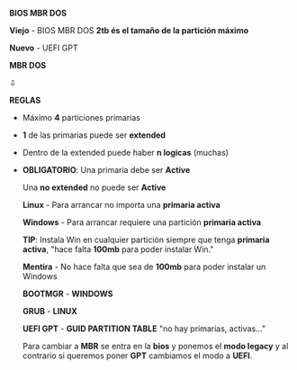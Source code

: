 **BIOS MBR DOS**

**Viejo** - BIOS MBR DOS **2tb és el tamaño de la partición máximo**

**Nuevo** - UEFI GPT

**MBR DOS**

   ⇩   

**REGLAS**

- Máximo **4** particiones primarias

- **1** de las primarias puede ser **extended**

- Dentro de la extended puede haber **n logicas** (muchas)

- **OBLIGATORIO**: Una primaria debe ser **Active**       

   Una **no extended** no puede ser **Active**
   
   **Linux** - Para arrancar no importa una **primaria activa**
   
   **Windows** - Para arrancar requiere una partición **primaria activa**
   
   **TIP**: Instala Win en cualquier partición siempre que tenga **primaria activa**, "hace falta **100mb** para poder instalar Win."
   
   **Mentira** - No hace falta que sea de **100mb** para poder instalar un Windows
   
   **BOOTMGR** - **WINDOWS**
   
   **GRUB** - **LINUX**
  
  
  **UEFI GPT** - **GUID PARTITION TABLE** "no hay primarias, activas..."
  
  Para cambiar a **MBR** se entra en la **bios** y ponemos el **modo legacy** y al contrario si queremos poner **GPT** cambiamos el modo a **UEFI**.













